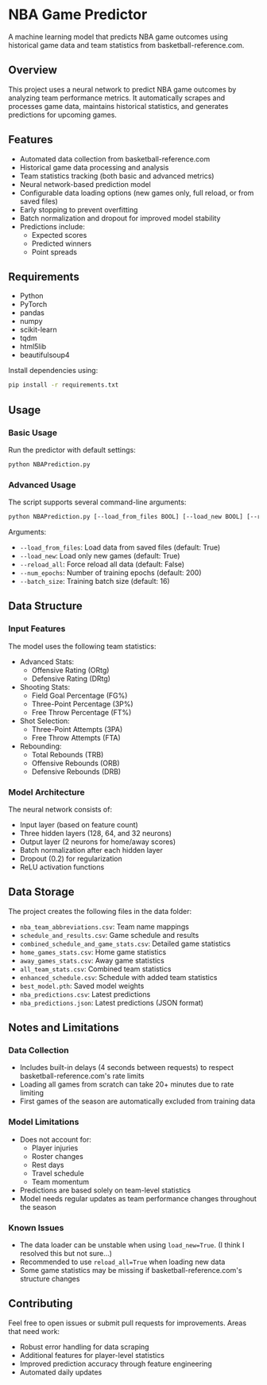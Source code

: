 # NBA Game Predictor

A machine learning model that predicts NBA game outcomes using historical game data and team statistics from basketball-reference.com.

## Overview

This project uses a neural network to predict NBA game outcomes by analyzing team performance metrics. It automatically scrapes and processes game data, maintains historical statistics, and generates predictions for upcoming games.

## Features

- Automated data collection from basketball-reference.com
- Historical game data processing and analysis
- Team statistics tracking (both basic and advanced metrics)
- Neural network-based prediction model
- Configurable data loading options (new games only, full reload, or from saved files)
- Early stopping to prevent overfitting
- Batch normalization and dropout for improved model stability
- Predictions include:
  - Expected scores
  - Predicted winners
  - Point spreads

## Requirements

- Python
- PyTorch
- pandas
- numpy
- scikit-learn
- tqdm
- html5lib
- beautifulsoup4

Install dependencies using:

```bash
pip install -r requirements.txt
```


## Usage

### Basic Usage

Run the predictor with default settings:

```bash
python NBAPrediction.py
```


### Advanced Usage

The script supports several command-line arguments:

```bash
python NBAPrediction.py [--load_from_files BOOL] [--load_new BOOL] [--reload_all BOOL] [--num_epochs INT] [--batch_size INT]
```


Arguments:
- `--load_from_files`: Load data from saved files (default: True)
- `--load_new`: Load only new games (default: True)
- `--reload_all`: Force reload all data (default: False)
- `--num_epochs`: Number of training epochs (default: 200)
- `--batch_size`: Training batch size (default: 16)

## Data Structure

### Input Features

The model uses the following team statistics:

- Advanced Stats:
  - Offensive Rating (ORtg)
  - Defensive Rating (DRtg)
- Shooting Stats:
  - Field Goal Percentage (FG%)
  - Three-Point Percentage (3P%)
  - Free Throw Percentage (FT%)
- Shot Selection:
  - Three-Point Attempts (3PA)
  - Free Throw Attempts (FTA)
- Rebounding:
  - Total Rebounds (TRB)
  - Offensive Rebounds (ORB)
  - Defensive Rebounds (DRB)

### Model Architecture

The neural network consists of:
- Input layer (based on feature count)
- Three hidden layers (128, 64, and 32 neurons)
- Output layer (2 neurons for home/away scores)
- Batch normalization after each hidden layer
- Dropout (0.2) for regularization
- ReLU activation functions

## Data Storage

The project creates the following files in the data folder:

- `nba_team_abbreviations.csv`: Team name mappings
- `schedule_and_results.csv`: Game schedule and results
- `combined_schedule_and_game_stats.csv`: Detailed game statistics
- `home_games_stats.csv`: Home game statistics
- `away_games_stats.csv`: Away game statistics
- `all_team_stats.csv`: Combined team statistics
- `enhanced_schedule.csv`: Schedule with added team statistics
- `best_model.pth`: Saved model weights
- `nba_predictions.csv`: Latest predictions
- `nba_predictions.json`: Latest predictions (JSON format)

## Notes and Limitations

### Data Collection
- Includes built-in delays (4 seconds between requests) to respect basketball-reference.com's rate limits
- Loading all games from scratch can take 20+ minutes due to rate limiting
- First games of the season are automatically excluded from training data

### Model Limitations
- Does not account for:
  - Player injuries
  - Roster changes
  - Rest days
  - Travel schedule
  - Team momentum
- Predictions are based solely on team-level statistics
- Model needs regular updates as team performance changes throughout the season

### Known Issues
- The data loader can be unstable when using `load_new=True`. (I think I resolved this but not sure...)
- Recommended to use `reload_all=True` when loading new data
- Some game statistics may be missing if basketball-reference.com's structure changes

## Contributing

Feel free to open issues or submit pull requests for improvements. Areas that need work:
- Robust error handling for data scraping
- Additional features for player-level statistics
- Improved prediction accuracy through feature engineering
- Automated daily updates
